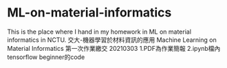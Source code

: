 # ML-on-material-informatics
This is the place where I hand in my homework in ML on material informatics in NCTU. 
交大-機器學習於材料資訊的應用 Machine Learning on Material Informatics
第一次作業繳交 20210303
1.PDF為作業簡報
2.ipynb檔內tensorflow beginner的code

